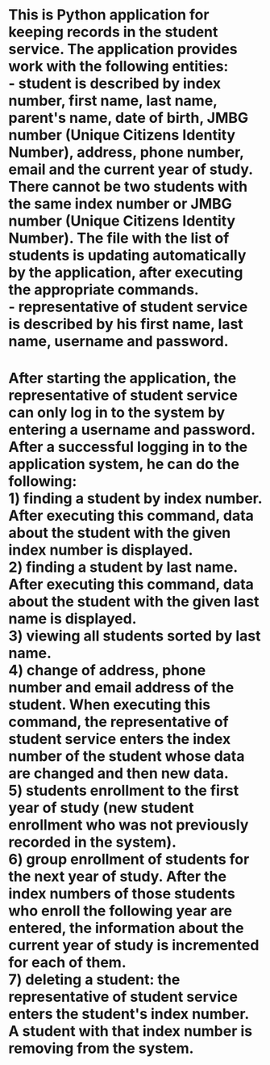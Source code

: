 # This is Python application for keeping records in the student service. The application provides work with the following entities: </br> - student is described by index number, first name, last name, parent's name, date of birth, JMBG number (Unique Citizens Identity Number), address, phone number, email and the current year of study. There cannot be two students with the same index number or JMBG number (Unique Citizens Identity Number). The file with the list of students is updating automatically by the application, after executing the appropriate commands. </br> - representative of student service is described by his first name, last name, username and password.

# After starting the application, the representative of student service can only log in to the system by entering a username and password. After a successful logging in to the application system, he can do the following: </br> 1) finding a student by index number. After executing this command, data about the student with the given index number is displayed. </br> 2) finding a student by last name. After executing this command, data about the student with the given last name is displayed. </br> 3) viewing all students sorted by last name. </br> 4) change of address, phone number and email address of the student. When executing this command, the representative of student service enters the index number of the student whose data are changed and then new data. </br> 5) students enrollment to the first year of study (new student enrollment who was not previously recorded in the system). </br> 6) group enrollment of students for the next year of study. After the index numbers of those students who enroll the following year are entered, the information about the current year of study is incremented for each of them. </br> 7) deleting a student: the representative of student service enters the student's index number. A student with that index number is removing from the system.
